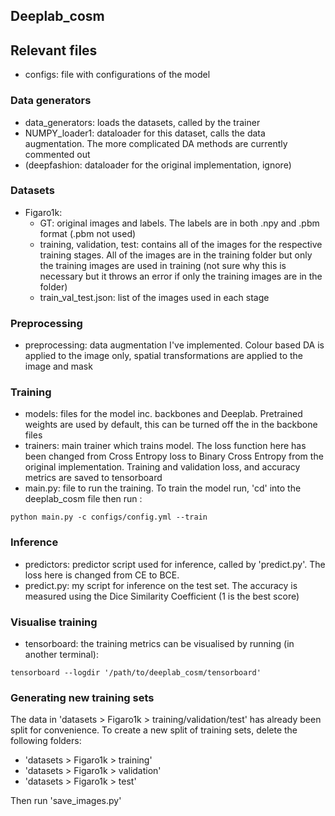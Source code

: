## Deeplab_cosm
## Relevant files
- configs: file with configurations of the model

### Data generators
  - data_generators: loads the datasets, called by the trainer
  - NUMPY_loader1: dataloader for this dataset, calls the data augmentation. The more complicated DA methods are currently commented out
  - (deepfashion: dataloader for the original implementation, ignore)
### Datasets
  - Figaro1k:
    - GT: original images and labels. The labels are in both .npy and .pbm format (.pbm not used)
    - training, validation, test: contains all of the images for the respective training stages. All of the images are in the training folder but only the training images are used in training (not sure why this is necessary but it throws an error if only the training images are in the folder)
    - train_val_test.json: list of the images used in each stage
 
### Preprocessing
- preprocessing: data augmentation I've implemented. Colour based DA is applied to the image only, spatial transformations are applied to the image and mask

### Training 
- models: files for the model inc. backbones and Deeplab. Pretrained weights are used by default, this can be turned off the in the backbone files
- trainers: main trainer which trains model. The loss function here has been changed from Cross Entropy loss to Binary Cross Entropy from the original implementation. Training and validation loss, and accuracy metrics are saved to tensorboard
- main.py: file to run the training. To train the model run, 'cd' into the deeplab_cosm file then run :

```
python main.py -c configs/config.yml --train
```

### Inference
- predictors: predictor script used for inference, called by 'predict.py'. The loss here is changed from CE to BCE.
- predict.py: my script for inference on the test set. The accuracy is measured using the Dice Similarity Coefficient (1 is the best score)

### Visualise training
- tensorboard: the training metrics can be visualised by running (in another terminal):
```
tensorboard --logdir '/path/to/deeplab_cosm/tensorboard'
```
### Generating new training sets
The data in 'datasets > Figaro1k > training/validation/test' has already been split for convenience. To create a new split of training sets, delete the following folders:
- 'datasets > Figaro1k > training'
- 'datasets > Figaro1k > validation'
- 'datasets > Figaro1k > test'

Then run 'save_images.py'
